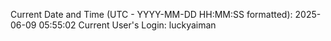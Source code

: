 Current Date and Time (UTC - YYYY-MM-DD HH:MM:SS formatted): 2025-06-09 05:55:02
Current User's Login: luckyaiman
